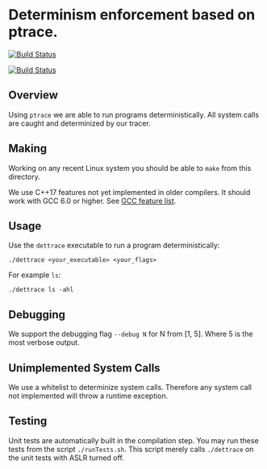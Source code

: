 
# Determinism enforcement based on ptrace.

[![Build Status](http://parfunc-ci.soic.indiana.edu/buildStatus/icon?job=detTrace)](http://parfunc-ci.soic.indiana.edu/job/detTrace/)

[![Build Status](https://parfunc-ci.soic.indiana.edu/detTrace/lastBuild/buildStatus)](https://parfunc-ci.soic.indiana.edu/detTrace/lastBuild/)

## Overview
Using `ptrace` we are able to run programs deterministically. All system calls are caught
and determinized by our tracer.

## Making
Working on any recent Linux system you should be able to `make` from this directory.

We use C++17 features not yet implemented in older compilers. It should work with GCC
6.0 or higher. See [GCC feature list](https://gcc.gnu.org/projects/cxx-status.html).

## Usage
Use the `dettrace` executable to run a program deterministically:
```shell
./dettrace <your_executable> <your_flags>
```

For example `ls`:
```shell
./dettrace ls -ahl
```

## Debugging
We support the debugging flag `--debug N` for N from [1, 5]. Where 5 is the most verbose
output.

## Unimplemented System Calls
We use a whitelist to determinize system calls. Therefore any system call not implemented
will throw a runtime exception.

## Testing
Unit tests are automatically built in the compilation step. You may run these tests from
the script `./runTests.sh`. This script merely calls `./dettrace` on the unit tests with
ASLR turned off.
